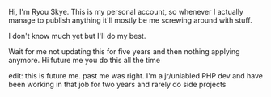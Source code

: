 Hi, I'm Ryou Skye. This is my personal account, so whenever I actually manage to publish anything it'll mostly be me screwing around with stuff.

I don't know much yet but I'll do my best.

Wait for me not updating this for five years and then nothing applying anymore. Hi future me you do this all the time

edit: this is future me. past me was right. I'm a jr/unlabled PHP dev and have been working in that job for two years and rarely do side projects
